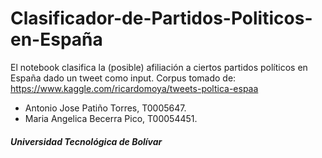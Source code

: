# Clasificador-de-Partidos-Politicos-en-España

El notebook clasifica la (posible) afiliación a ciertos partidos políticos en España dado un tweet como input. Corpus tomado de: https://www.kaggle.com/ricardomoya/tweets-poltica-espaa

- Antonio Jose Patiño Torres, T0005647.
- Maria Angelica Becerra Pico, T00054451.

#### *Universidad Tecnológica de Bolívar*

